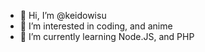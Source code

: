 - 👋 Hi, I’m @keidowisu
- 👀 I’m interested in coding, and anime
- 🌱 I’m currently learning Node.JS, and PHP

<!---
keidowisu/keidowisu is a ✨ special ✨ repository because its `README.md` (this file) appears on your GitHub profile.
You can click the Preview link to take a look at your changes.
--->
